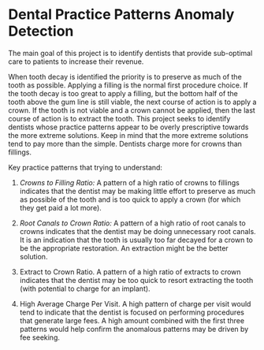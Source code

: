 # Dental Practice Patterns Anomaly Detection
The main goal of this project is to identify dentists that provide sub-optimal care to patients to increase their revenue.

When tooth decay is identified the priority is to preserve as much of the tooth as possible. Applying a filling is the normal first procedure choice. If the tooth decay is too great to apply a filling, but the bottom half of the tooth above the gum line is still viable, the next course of action is to apply a crown. If the tooth is not viable and a crown cannot be applied, then the last course of action is to extract the tooth. This project seeks to identify dentists whose practice patterns appear to be overly prescriptive towards the more extreme solutions. Keep in mind that the more extreme solutions tend to pay more than the simple. Dentists charge more for crowns than fillings.

Key practice patterns that trying to understand:

1. *Crowns to Filling Ratio:* A pattern of a high ratio of crowns to fillings indicates that the dentist may be making little effort to preserve as much as possible of the tooth and is too quick to apply a crown (for which they get paid a lot more). 

2. *Root Canals to Crown Ratio:* A pattern of a high ratio of root canals to crowns indicates that the dentist may be doing unnecessary root canals. It is an indication that the tooth is usually too far decayed for a crown to be the appropriate restoration. An extraction might be the better solution.

3. Extract to Crown Ratio. A pattern of a high ratio of extracts to crown indicates that the dentist may be too quick to resort extracting the tooth (with potential to charge for an implant).

4. High Average Charge Per Visit. A high pattern of charge per visit would tend to indicate that the dentist is focused on performing procedures that generate large fees.  A high amount combined with the first three patterns would help confirm the anomalous patterns may be driven by fee seeking.